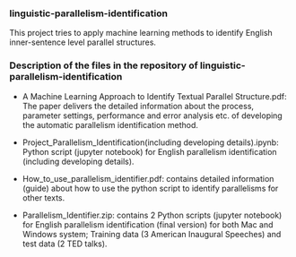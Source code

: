 ### linguistic-parallelism-identification
This project tries to apply machine learning methods to identify English inner-sentence level parallel structures.

### Description of the files in the repository of linguistic-parallelism-identification

- A Machine Learning Approach to Identify Textual Parallel Structure.pdf: The paper delivers the detailed information about the process, parameter settings, performance and error analysis etc. of developing the automatic parallelism identification method.

- Project_Parallelism_Identification(including developing details).ipynb: Python script (jupyter notebook) for English parallelism identification (including developing details).

- How_to_use_parallelism_identifier.pdf: contains detailed information (guide) about how to use the python script to identify parallelisms for other texts.

- Parallelism_Identifier.zip: contains 2 Python scripts (jupyter notebook) for English parallelism identification (final version) for both Mac and Windows system; Training data (3 American Inaugural Speeches) and test data (2 TED talks).

